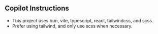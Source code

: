 ## Copilot Instructions

- This project uses bun, vite, typescript, react, tailwindcss, and scss.
- Prefer using tailwind, and only use scss when necessary.
